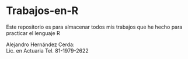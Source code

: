 # Trabajos-en-R
Este repositorio es para almacenar todos mis trabajos que he hecho para practicar el lenguaje R

Alejandro Hernández Cerda:\
Lic. en Actuaria
Tel. 81-1979-2622
